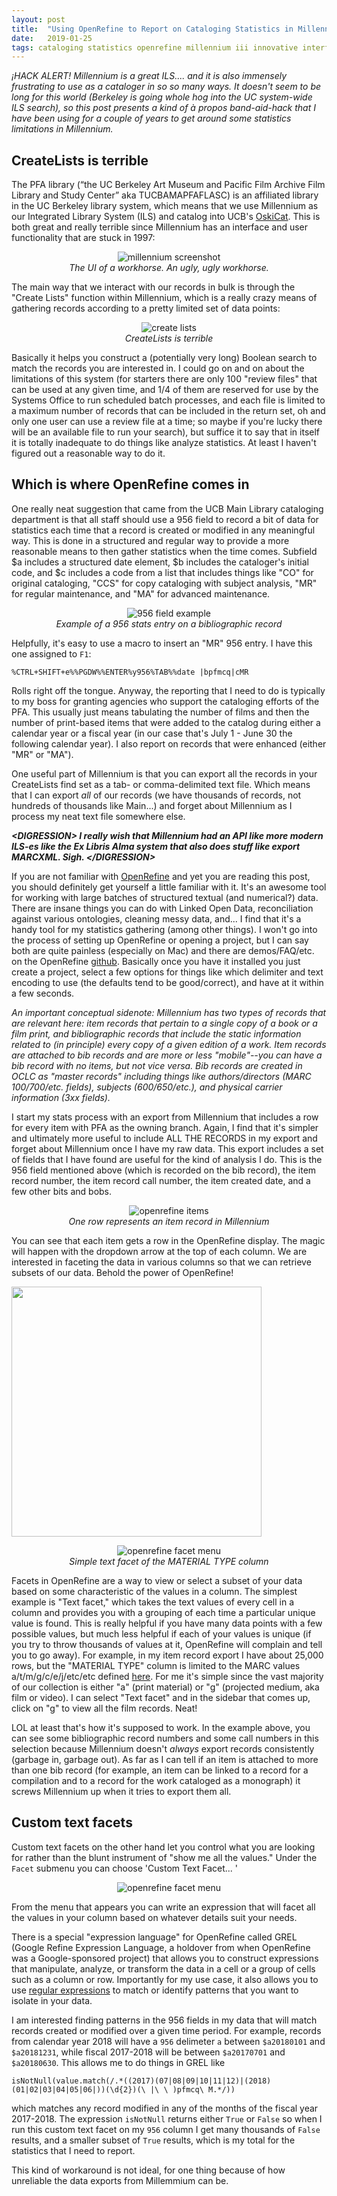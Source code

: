 ```yaml
---
layout: post
title:  "Using OpenRefine to Report on Cataloging Statistics in Millennium"
date:   2019-01-25
tags: cataloging statistics openrefine millennium iii innovative interfaces
---
```


*¡HACK ALERT! Millennium is a great ILS.... and it is also immensely frustrating to use as a cataloger in so so many ways. It doesn't seem to be long for this world (Berkeley is going whole hog into the UC system-wide ILS search), so this post presents a kind of à propos band-aid-hack that I have been using for a couple of years to get around some statistics limitations in Millennium.*

## CreateLists is terrible
The PFA library (“the UC Berkeley Art Museum and Pacific Film Archive Film Library and Study Center” aka TUCBAMAPFAFLASC) is an affiliated library in the UC Berkeley library system, which means that we use Millennium as our Integrated Library System (ILS) and catalog into UCB's [OskiCat](http://oskicat.berkeley.edu/). This is both great and really terrible since Millennium has an interface and user functionality that are stuck in 1997:

<p style="text-align:center">
	<img src="/images/2019-01-25-openrefine-for-millennium-stats/millennium-hello.png" alt="millennium screenshot" style="max-height:400px; "/><br>
	<i>The UI of a workhorse. An ugly, ugly workhorse.</i>
</p>

The main way that we interact with our records in bulk is through the "Create Lists" function within Millennium, which is a really crazy means of gathering records according to a pretty limited set of data points:

<p style="text-align:center">
	<img src="/images/2019-01-25-openrefine-for-millennium-stats/create-lists.png" alt="create lists" style="max-height:400px; "/><br>
	<i>CreateLists is terrible</i>
</p>

Basically it helps you construct a (potentially very long) Boolean search to match the records you are interested in. I could go on and on about the limitations of this system (for starters there are only 100 "review files" that can be used at any given time, and 1/4 of them are reserved for use by the Systems Office to run scheduled batch processes, and each file is limited to a maximum number of records that can be included in the return set, oh and only one user can use a review file at a time; so maybe if you're lucky there will be an available file to run your search), but suffice it to say that in itself it is totally inadequate to do things like analyze statistics. At least I haven't figured out a reasonable way to do it.

## Which is where OpenRefine comes in

One really neat suggestion that came from the UCB Main Library cataloging department is that all staff should use a 956 field to record a bit of data for statistics each time that a record is created or modified in any meaningful way. This is done in a structured and regular way to provide a more reasonable means to then gather statistics when the time comes. Subfield $a includes a structured date element, $b includes the cataloger's initial code, and $c includes a code from a list that includes things like "CO" for original cataloging, "CCS" for copy cataloging with subject analysis, "MR" for regular maintenance, and "MA" for advanced maintenance.

<p style="text-align:center">
	<img src="/images/2019-01-25-openrefine-for-millennium-stats/956-CO.png" alt="956 field example" style="max-height:400px; "/><br>
	<i>Example of a 956 stats entry on a bibliographic record</i>
</p>

Helpfully, it's easy to use a macro to insert an "MR" 956 entry. I have this one assigned to `F1`:

 `%CTRL+SHIFT+e%%PGDW%%ENTER%y956%TAB%%date |bpfmcq|cMR`

Rolls right off the tongue. Anyway, the reporting that I need to do is typically to my boss for granting agencies who support the cataloging efforts of the PFA. This usually just means tabulating the number of films and then the number of print-based items that were added to the catalog during either a calendar year or a fiscal year (in our case that's July 1 - June 30 the following calendar year). I also report on records that were enhanced (either "MR" or "MA").

One useful part of Millennium is that you can export all the records in your CreateLists find set as a tab- or comma-delimited text file. Which means that I can export *all* of our records (we have thousands of records, not hundreds of thousands like Main...) and forget about Millennium as I process my neat text file somewhere else.

***\<DIGRESSION\> I really wish that Millennium had an API like more modern ILS-es like the Ex Libris Alma system that also does stuff like export MARCXML. Sigh. \</DIGRESSION\>*** 

If you are not familiar with [OpenRefine](http://openrefine.org/) and yet you are reading this post, you should definitely get yourself a little familiar with it. It's an awesome tool for working with large batches of structured textual (and numerical?) data. There are insane things you can do with Linked Open Data, reconciliation against various ontologies, cleaning messy data, and... I find that it's a handy tool for my statistics gathering (among other things). I won't go into the process of setting up OpenRefine or opening a project, but I can say both are quite painless (especially on Mac) and there are demos/FAQ/etc. on the OpenRefine [github](https://github.com/OpenRefine/OpenRefine/wiki/Screencasts). Basically once you have it installed you just create a project, select a few options for things like which delimiter and text encoding to use (the defaults tend to be good/correct), and have at it within a few seconds.

 *An important conceptual sidenote: Millennium has two types of records that are relevant here: item records that pertain to a single copy of a book or a film print, and bibliographic records that include the static information related to (in principle) every copy of a given edition of a work. Item records are attached to bib records and are more or less "mobile"--you can have a bib record with no items, but not vice versa. Bib records are created in OCLC as "master records" including things like authors/directors (MARC 100/700/etc. fields), subjects (600/650/etc.), and physical carrier information (3xx fields).*

 I start my stats process with an export from Millennium that includes a row for every item with PFA as the owning branch. Again, I find that it's simpler and ultimately more useful to include ALL THE RECORDS in my export and forget about Millennium once I have my raw data. This export includes a set of fields that I have found are useful for the kind of analysis I do. This is the 956 field mentioned above (which is recorded on the bib record), the item record number, the item record call number, the item created date, and a few other bits and bobs.

<p style="text-align:center">
	<img src="/images/2019-01-25-openrefine-for-millennium-stats/OR-items.png" alt="openrefine items" style="max-height:400px; "/><br>
	<i>One row represents an item record in Millennium</i>
</p>

You can see that each item gets a row in the OpenRefine display. The magic will happen with the dropdown arrow at the top of each column. We are interested in faceting the data in various columns so that we can retrieve subsets of our data. Behold the power of OpenRefine!

<img src="" alt="" width="400"/>
<p style="text-align:center">
	<img src="/images/2019-01-25-openrefine-for-millennium-stats/text-facet.png" alt="openrefine facet menu" style="max-height:400px; "/><br>
	<i>Simple text facet of the MATERIAL TYPE column</i>
</p>

Facets in OpenRefine are a way to view or select a subset of your data based on some characteristic of the values in a column. The simplest example is "Text facet," which takes the text values of every cell in a column and provides you with a grouping of each time a particular unique value is found. This is really helpful if you have many data points with a few possible values, but much less helpful if each of your values is unique (if you try to throw thousands of values at it, OpenRefine will complain and tell you to go away). For example, in my item record export I have about 25,000 rows, but the "MATERIAL TYPE" column is limited to the MARC values a/t/m/g/c/e/j/etc/etc defined [here](https://www.oclc.org/bibformats/en/fixedfield/type.html). For me it's simple since the vast majority of our collection is either "a" (print material) or "g" (projected medium, aka film or video). I can select "Text facet" and in the sidebar that comes up, click on "g" to view all the film records. Neat!

LOL at least that's how it's supposed to work. In the example above, you can see some bibliographic record numbers and some call numbers in this selection because Millennium doesn't *always* export records consistently (garbage in, garbage out). As far as I can tell if an item is attached to more than one bib record (for example, an item can be linked to a record for a compilation and to a record for the work cataloged as a monograph) it screws Millennium up when it tries to export them all.

## Custom text facets

Custom text facets on the other hand let you control what you are looking for rather than the blunt instrument of "show me all the values." Under the `Facet` submenu you can choose 'Custom Text Facet... '

<p style="text-align:center">
	<img src="/images/2019-01-25-openrefine-for-millennium-stats/custom-text-facet.png" alt="openrefine facet menu" style="max-height:400px; "/><br>
</p>

From the menu that appears you can write an expression that will facet all the values in your column based on whatever details suit your needs.

There is a special "expression language" for OpenRefine called GREL (Google Refine Expression Language, a holdover from when OpenRefine was a Google-sponsored project) that allows you to construct expressions that manipulate, analyze, or transform the data in a cell or a group of cells such as a column or row. Importantly for my use case, it also allows you to use [regular expressions](https://en.wikipedia.org/wiki/Regular_expression) to match or identify patterns that you want to isolate in your data. 

I am interested finding patterns in the 956 fields in my data that will match records created or modified over a given time period. For example, records from calendar year 2018 will have a `956` delimeter `a` between `$a20180101` and `$a20181231`, while fiscal 2017-2018 will be between `$a20170701` and `$a20180630`. This allows me to do things in GREL like 

`isNotNull(value.match(/.*((2017)(07|08|09|10|11|12)|(2018)(01|02|03|04|05|06|))(\d{2})(\ |\ \ )pfmcq\ M.*/))`

which matches any record modified in any of the months of the fiscal year 2017-2018. The expression `isNotNull` returns either `True` or `False` so when I run this custom text facet on my `956` column I get many thousands of `False` results, and a smaller subset of `True` results, which is my total for the statistics that I need to report. 

This kind of workaround is not ideal, for one thing because of how unreliable the data exports from Millemmium can be. 
